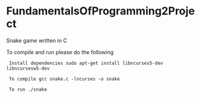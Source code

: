 # FundamentalsOfProgramming2Project
Snake game written in C

To compile and run please do the following
```
 Install dependencies sudo apt-get install libncurses5-dev libncursesw5-dev

 To compile gcc snake.c -lncurses -o snake

 To run ./snake

```
